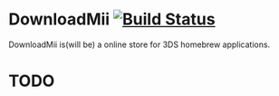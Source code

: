 DownloadMii [![Build Status](http://build.filfatstudios.com:8080/buildStatus/icon?job=DownloadMii)](http://build.filfatstudios.com:8080/view/3DS/job/DownloadMii/)
===========

DownloadMii is(will be) a online store for 3DS homebrew applications.


TODO
======
